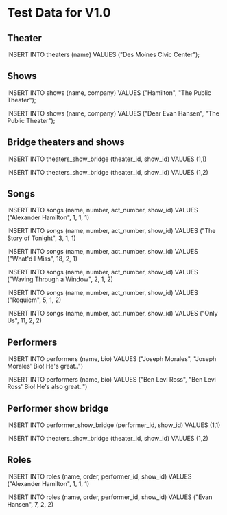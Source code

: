 # Test Data for V1.0

## Theater

INSERT INTO theaters (name)
VALUES ("Des Moines Civic Center");

## Shows

INSERT INTO shows (name, company)
VALUES ("Hamilton", "The Public Theater");

INSERT INTO shows (name, company)
VALUES ("Dear Evan Hansen", "The Public Theater");

##  Bridge theaters and shows

INSERT INTO theaters_show_bridge (theater_id, show_id) 
VALUES (1,1)

INSERT INTO theaters_show_bridge (theater_id, show_id) 
VALUES (1,2)

## Songs
INSERT INTO songs (name, number, act_number, show_id)
VALUES ("Alexander Hamilton", 1, 1, 1)

INSERT INTO songs (name, number, act_number, show_id)
VALUES ("The Story of Tonight", 3, 1, 1)

INSERT INTO songs (name, number, act_number, show_id)
VALUES ("What'd I Miss", 18, 2, 1)

INSERT INTO songs (name, number, act_number, show_id)
VALUES ("Waving Through a Window", 2, 1, 2)

INSERT INTO songs (name, number, act_number, show_id)
VALUES ("Requiem", 5, 1, 2)

INSERT INTO songs (name, number, act_number, show_id)
VALUES ("Only Us", 11, 2, 2)

## Performers
INSERT INTO performers (name, bio)
VALUES ("Joseph Morales", "Joseph Morales' Bio! He's great..")

INSERT INTO performers (name, bio)
VALUES ("Ben Levi Ross", "Ben Levi Ross' Bio! He's also great..")

## Performer show bridge 

INSERT INTO performer_show_bridge (performer_id, show_id) 
VALUES (1,1)

INSERT INTO theaters_show_bridge (theater_id, show_id) 
VALUES (1,2)

## Roles
INSERT INTO roles (name, order, performer_id, show_id) 
VALUES ("Alexander Hamilton", 1, 1, 1)

INSERT INTO roles (name, order, performer_id, show_id) 
VALUES ("Evan Hansen", 7, 2, 2)

